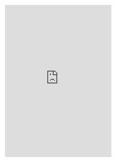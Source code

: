 <iframe src="https://discordapp.com/widget?id=631072660872495104&theme=dark" width="350" height="500" allowtransparency="true" frameborder="0"></iframe>

